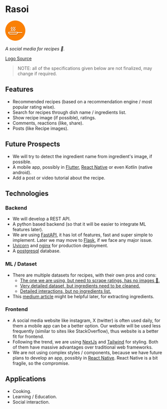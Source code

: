 # Rasoi

<img src='web/public/icon-512.png' width="64">

_A social media for recipes 🍳._

[Logo Source](https://www.flaticon.com/free-icon/frying-pan_1222796?term=frying+pan&related_id=1222796)

> NOTE: all of the specifications given below are not finalized, may change if required.

## Features

- Recommended recipes (based on a recommendation engine / most popular rating wise).
- Search for recipes through dish name / ingredients list.
- Show recipe image (if possible), ratings.
- Comments, reactions (like, share).
- Posts (like Recipe images).

## Future Prospects

- We will try to detect the ingredient name from ingredient's image, if possible.
- A mobile app, possibly in [Flutter](https://flutter.dev/), [React Native](https://reactnative.dev/) or even Kotlin (native android).
- Add a post or video tutorial about the recipe.

## Technologies

### Backend

- We will develop a REST API.
- A python based backend (so that it will be easier to integrate ML features later).
- We are using [FastAPI](https://fastapi.tiangolo.com/), it has lot of features, fast and super simple to implement. Later we may move to [Flask](https://flask.palletsprojects.com/en/3.0.x/), if we face any major issue.
- [Uvicorn](https://www.uvicorn.org/) and [nginx](https://nginx.org/en/) for production deployment.
- A [postgresql](https://www.postgresql.org/) database.

### ML / Dataset

- There are multiple datasets for recipes, with their own pros and cons:
  - [The one we are using, but need to scrape ratings, has no images 🙁.](https://www.kaggle.com/datasets/paultimothymooney/recipenlg/data)
  - [Very detailed dataset, but ingredients need to be cleaned.](https://eightportions.com/datasets/Recipes/)
  - [Detailed interactions, but no ingredients list.](https://www.kaggle.com/datasets/shuyangli94/food-com-recipes-and-user-interactions?select=RAW_recipes.csv)
- This [medium article](https://towardsdatascience.com/building-a-recipe-recommendation-system-297c229dda7b) might be helpful later, for extracting ingredients.

### Frontend

- A social media website like instagram, X (twitter) is often used daily, for them a mobile app can be a better option. Our website will be used less frequently (similar to sites like StackOverflow), thus website is a better fit for frontend.
- Following the trend, we are using [NextJs](https://nextjs.org/) and [Tailwind](https://tailwindcss.com/) for styling. Both of them have massive advantages over traditional web frameworks.
- We are not using complex styles / components, because we have future plans to develop an app, possibly in [React Native](https://reactnative.dev/). React Native is a bit fragile, so the compromise.

## Applications

- Cooking.
- Learning / Education.
- Social interaction.
